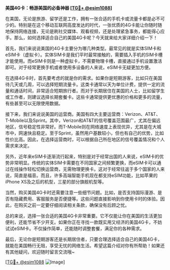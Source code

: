 **美国4G卡：畅游美国的必备神器 [[TG💪+ @esim1088](https://t.me/s/esim1088)]**

在美国，无论是旅游、留学还是工作，拥有一张合适的手机卡或流量卡都是必不可少的。特别是在这个移动互联网高度发达的时代，一张优质的4G卡能让你随时随地保持网络连接，无论是刷社交媒体、观看视频，还是处理紧急事务，都能得心应手。那么，如何选择适合自己的美国4G卡呢？今天就来给大家详细介绍一下！

首先，我们来说说美国的4G卡主要分为哪几种类型。最常见的就是实体SIM卡和eSIM卡（虚拟卡）。实体SIM卡是我们平时最常接触的，需要插入手机的SIM卡槽才能使用。而eSIM卡则是一种虚拟卡，不需要物理卡槽，直接通过手机设置激活即可。对于经常更换手机或者使用多设备的人来说，eSIM卡无疑更加方便。

在选择4G卡时，首先要考虑的就是你的需求。如果你是短期游客，比如只在美国待几天或几周，可以选择短期流量卡。这类卡通常以天为单位计费，提供一定的流量和通话时间，非常适合短期旅行者。而对于长期居住在美国的人士，比如留学生或工作者，则建议选择长期套餐卡。这些卡通常提供更优惠的价格和更多的流量，有些甚至可以无限使用数据。

接下来，我们来说说美国的运营商。美国有四大主要运营商：Verizon、AT&T、T-Mobile以及Sprint。其中，Verizon和AT&T的信号覆盖范围最广，尤其在偏远地区，信号稳定性非常好。而T-Mobile则在网络速度上表现优异，尤其是在大城市中，网速快且稳定。至于Sprint，虽然用户基数较小，但也有自己的优势，比如性价比高。因此，在选择运营商时，可以根据自己所在地区的信号覆盖情况和个人需求来决定。

另外，近年来eSIM卡逐渐流行起来，特别是对于经常出国的人来说，eSIM卡的优势非常明显。传统的实体SIM卡需要在不同国家之间频繁更换，而eSIM卡可以通过在线操作轻松切换运营商，无需物理更换卡。这对于经常往返于多个国家的人来说，简直是福音。而且，许多高端智能手机现在都支持eSIM功能，比如苹果的iPhone XS及之后的机型，三星的部分旗舰机型等。

当然，购买美国4G卡时还需要注意一些细节问题。比如，是否支持国际漫游、是否有隐藏费用、客服服务是否便捷等。这些问题直接影响到你使用卡时的体验。因此，在购买之前一定要仔细阅读相关条款，确保没有后顾之忧。

总的来说，选择一张合适的美国4G卡非常重要。它不仅能让你在美国的生活更加便利，还能节省不少开支。如果你正在寻找一款既实用又经济的美国4G卡，不妨试试eSIM卡。不仅操作简单，还能随时调整套餐，满足你的各种需求。

最后，无论你是短期游客还是长期居住者，只要合理选择适合自己的美国4G卡，就能在美国畅行无阻，享受无忧的网络生活。希望这篇介绍对你有所帮助！如果还有其他疑问，欢迎随时留言交流哦~

[[TG💪+ @esim1088](https://t.me/s/esim1088) ![Image](https://i.postimg.cc/4NQfJmqS/Snipaste-2025-05-13-00-14-12.png)]